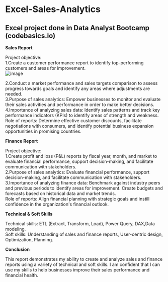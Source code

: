 # Excel-Sales-Analytics
## Excel project done in Data Analyst Bootcamp (codebasics.io)
<b>Sales Report</b>

Project objective:<br>
1.Create a customer performance report to identify top-performing customers and areas for improvement.<br>
![image](https://github.com/SaiKiranBudita/Excel-Sales-Analytics/assets/101615781/31f2addf-374a-4638-8a71-562be90e65ab)

2.Conduct a market performance and sales targets comparison to assess progress towards goals and identify any areas where adjustments are needed.<br>
3.Purpose of sales analytics: Empower businesses to monitor and evaluate their sales activities and performance in order to make better decisions.<br>
4.Importance of analyzing sales data: Identify sales patterns and track key performance indicators (KPIs) to identify areas of strength and weakness.<br>
Role of reports: Determine effective customer discounts, facilitate negotiations with consumers, and identify potential business expansion opportunities in promising countries.

<b>Finance Report</b>

Project objective:<br>
1.Create profit and loss (P&L) reports by fiscal year, month, and market to evaluate financial performance, support decision-making, and facilitate communication with stakeholders.<br>
2.Purpose of sales analytics: Evaluate financial performance, support decision-making, and facilitate communication with stakeholders.<br>
3.Importance of analyzing finance data: Benchmark against industry peers and previous periods to identify areas for improvement. Create budgets and forecasts based on historical data and market trends.<br>
Role of reports: Align financial planning with strategic goals and instill confidence in the organization's financial outlook.

<b>Technical & Soft Skills</b>

Technical skills: ETL (Extract, Transform, Load), Power Query, DAX,Data modeling.<br>
Soft skills: Understanding of sales and finance reports, User-centric design, Optimization, Planning.<br>

<b>Conclusion</b>

This report demonstrates my ability to create and analyze sales and finance reports using a variety of technical and soft skills. I am confident that I can use my skills to help businesses improve their sales performance and financial health.

